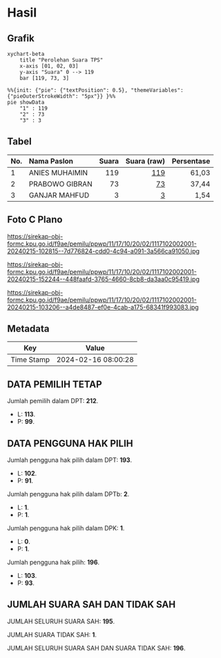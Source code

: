 # Hasil

## Grafik

```mermaid
xychart-beta
    title "Perolehan Suara TPS"
    x-axis [01, 02, 03]
    y-axis "Suara" 0 --> 119
    bar [119, 73, 3]
```

```mermaid
%%{init: {"pie": {"textPosition": 0.5}, "themeVariables": {"pieOuterStrokeWidth": "5px"}} }%%
pie showData
    "1" : 119
    "2" : 73
    "3" : 3
```

## Tabel

| No. | Nama Paslon    | Suara | Suara (raw) | Persentase |
|:--- |:-------------- | -----:| -----------:| ----------:|
| 1   | ANIES MUHAIMIN | 119   | [119][p-1]  | 61,03      |
| 2   | PRABOWO GIBRAN | 73    | [73][p-2]   | 37,44      |
| 3   | GANJAR MAHFUD  | 3     | [3][p-3]    | 1,54       |


[p-1]: https://github.com/gigit-pemilu/pemilu-2024-11-aceh/blob/main/pilpres/hitung-suara/sub/11-aceh/sub/17-bener-meriah/sub/10-gajah-putih/sub/2002-gajah-putih/sub/001-tps/sub/paslon-1.txt
[p-2]: https://github.com/gigit-pemilu/pemilu-2024-11-aceh/blob/main/pilpres/hitung-suara/sub/11-aceh/sub/17-bener-meriah/sub/10-gajah-putih/sub/2002-gajah-putih/sub/001-tps/sub/paslon-2.txt
[p-3]: https://github.com/gigit-pemilu/pemilu-2024-11-aceh/blob/main/pilpres/hitung-suara/sub/11-aceh/sub/17-bener-meriah/sub/10-gajah-putih/sub/2002-gajah-putih/sub/001-tps/sub/paslon-3.txt

## Foto C Plano

https://sirekap-obj-formc.kpu.go.id/f9ae/pemilu/ppwp/11/17/10/20/02/1117102002001-20240215-102815--7d776824-cdd0-4c94-a091-3a566ca91050.jpg

https://sirekap-obj-formc.kpu.go.id/f9ae/pemilu/ppwp/11/17/10/20/02/1117102002001-20240215-152244--448faafd-3765-4660-8cb8-da3aa0c95419.jpg

https://sirekap-obj-formc.kpu.go.id/f9ae/pemilu/ppwp/11/17/10/20/02/1117102002001-20240215-103206--a4de8487-ef0e-4cab-a175-68341f993083.jpg


## Metadata

| Key        | Value               |
| ---------- | ------------------- |
| Time Stamp | 2024-02-16 08:00:28 |


## DATA PEMILIH TETAP

Jumlah pemilih dalam DPT: **212**.
 * L: **113**.
 * P: **99**.

## DATA PENGGUNA HAK PILIH

Jumlah pengguna hak pilih dalam DPT: **193**.
 * L: **102**.
 * P: **91**.

Jumlah pengguna hak pilih dalam DPTb: **2**.
 * L: **1**.
 * P: **1**.

Jumlah pengguna hak pilih dalam DPK: **1**.
 * L: **0**.
 * P: **1**.

Jumlah pengguna hak pilih: **196**.
 * L: **103**.
 * P: **93**.

## JUMLAH SUARA SAH DAN TIDAK SAH

JUMLAH SELURUH SUARA SAH: **195**.

JUMLAH SUARA TIDAK SAH: **1**.

JUMLAH SELURUH SUARA SAH DAN SUARA TIDAK SAH: **196**.


